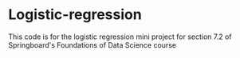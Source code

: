 # Logistic-regression
This code is for the logistic regression mini project for section 7.2 of Springboard's Foundations of Data Science course 
